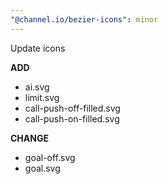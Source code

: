 ```yaml
---
"@channel.io/bezier-icons": minor
---
```


Update icons

**ADD**

- ai.svg
- limit.svg
- call-push-off-filled.svg
- call-push-on-filled.svg

**CHANGE**

- goal-off.svg
- goal.svg

